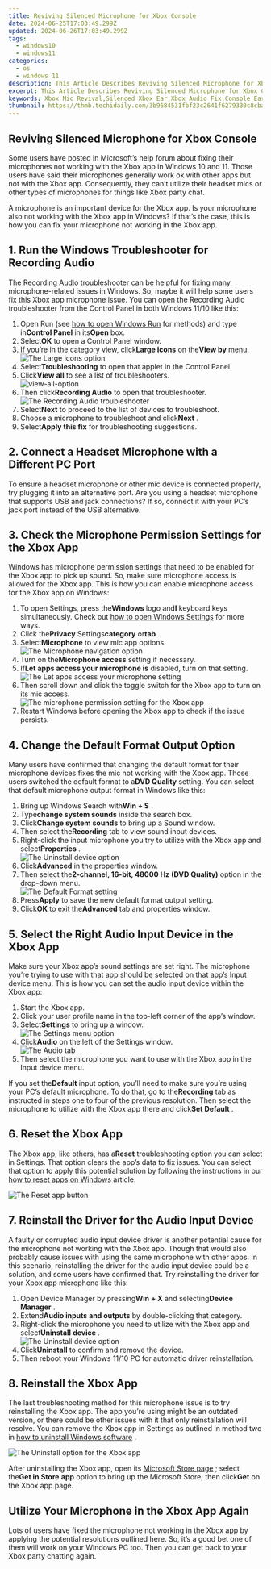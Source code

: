 ```yaml
---
title: Reviving Silenced Microphone for Xbox Console
date: 2024-06-25T17:03:49.299Z
updated: 2024-06-26T17:03:49.299Z
tags:
  - windows10
  - windows11
categories:
  - os
  - windows 11
description: This Article Describes Reviving Silenced Microphone for Xbox Console
excerpt: This Article Describes Reviving Silenced Microphone for Xbox Console
keywords: Xbox Mic Revival,Silenced Xbox Ear,Xbox Audio Fix,Console Ear Restore,Xbox Sound Cleanup,Microphone Repair Xbox,Xbox Silence Removal
thumbnail: https://thmb.techidaily.com/3b9684531fbf23c2641f6279330c8cba0c78b446e63ca3e1151548a8f471104b.jpg
---
```


## Reviving Silenced Microphone for Xbox Console

 Some users have posted in Microsoft’s help forum about fixing their microphones not working with the Xbox app in Windows 10 and 11\. Those users have said their microphones generally work ok with other apps but not with the Xbox app. Consequently, they can’t utilize their headset mics or other types of microphones for things like Xbox party chat.

 A microphone is an important device for the Xbox app. Is your microphone also not working with the Xbox app in Windows? If that’s the case, this is how you can fix your microphone not working in the Xbox app.

## 1\. Run the Windows Troubleshooter for Recording Audio

 The Recording Audio troubleshooter can be helpful for fixing many microphone-related issues in Windows. So, maybe it will help some users fix this Xbox app microphone issue. You can open the Recording Audio troubleshooter from the Control Panel in both Windows 11/10 like this:

1. Open Run (see [how to open Windows Run](https://www.makeuseof.com/windows-open-run-command-dialog-box/) for methods) and type in**Control Panel** in its**Open** box.
2. Select**OK** to open a Control Panel window.
3. If you’re in the category view, click**Large icons** on the**View by** menu.  
![The Large icons option](https://static1.makeuseofimages.com/wordpress/wp-content/uploads/2023/03/large-icons-option.jpg)
4. Select**Troubleshooting** to open that applet in the Control Panel.
5. Click**View** **all** to see a list of troubleshooters.  
![view-all-option](https://static1.makeuseofimages.com/wordpress/wp-content/uploads/2023/03/view-all-option.jpg)
6. Then click**Recording Audio** to open that troubleshooter.  
![The Recording Audio troubleshooter](https://static1.makeuseofimages.com/wordpress/wp-content/uploads/2023/03/troubleshooter-list.jpg)
7. Select**Next** to proceed to the list of devices to troubleshoot.
8. Choose a microphone to troubleshoot and click**Next** .
9. Select**Apply this fix** for troubleshooting suggestions.

## 2\. Connect a Headset Microphone with a Different PC Port

 To ensure a headset microphone or other mic device is connected properly, try plugging it into an alternative port. Are you using a headset microphone that supports USB and jack connections? If so, connect it with your PC’s jack port instead of the USB alternative.

## 3\. Check the Microphone Permission Settings for the Xbox App

 Windows has microphone permission settings that need to be enabled for the Xbox app to pick up sound. So, make sure microphone access is allowed for the Xbox app. This is how you can enable microphone access for the Xbox app on Windows:

1. To open Settings, press the**Windows** logo and**I** keyboard keys simultaneously. Check out [how to open Windows Settings](https://www.makeuseof.com/windows-ways-to-open-system-settings/) for more ways.
2. Click the**Privacy** Settings**category** or**tab** .
3. Select**Microphone** to view mic app options.  
![The Microphone navigation option](https://static1.makeuseofimages.com/wordpress/wp-content/uploads/2023/03/microphone-navigation-option.jpg)
4. Turn on the**Microphone access** setting if necessary.
5. If**Let apps access your microphone is** disabled, turn on that setting.  
![The Let apps access your microphone setting](https://static1.makeuseofimages.com/wordpress/wp-content/uploads/2023/03/let-apps-access-microphone-setting.jpg)
6. Then scroll down and click the toggle switch for the Xbox app to turn on its mic access.  
![The microphone permission setting for the Xbox app](https://static1.makeuseofimages.com/wordpress/wp-content/uploads/2023/03/xbox-app.jpg)
7. Restart Windows before opening the Xbox app to check if the issue persists.

## 4\. Change the Default Format Output Option

 Many users have confirmed that changing the default format for their microphone devices fixes the mic not working with the Xbox app. Those users switched the default format to a**DVD Quality** setting. You can select that default microphone output format in Windows like this:

1. Bring up Windows Search with**Win + S** .
2. Type**change system sounds** inside the search box.
3. Click**Change system sounds** to bring up a Sound window.
4. Then select the**Recording** tab to view sound input devices.
5. Right-click the input microphone you try to utilize with the Xbox app and select**Properties** .  
![The Uninstall device option](https://static1.makeuseofimages.com/wordpress/wp-content/uploads/2023/03/device-manager-window.jpg)
6. Click**Advanced** in the properties window.
7. Then select the**2-channel, 16-bit, 48000 Hz (DVD Quality)** option in the drop-down menu.  
![The Default Format setting](https://static1.makeuseofimages.com/wordpress/wp-content/uploads/2023/03/default-format-setting.jpg)
8. Press**Apply** to save the new default format output setting.
9. Click**OK** to exit the**Advanced** tab and properties window.

## 5\. Select the Right Audio Input Device in the Xbox App

 Make sure your Xbox app’s sound settings are set right. The microphone you’re trying to use with that app should be selected on that app’s Input device menu. This is how you can set the audio input device within the Xbox app:

1. Start the Xbox app.
2. Click your user profile name in the top-left corner of the app’s window.
3. Select**Settings** to bring up a window.  
![The Settings menu option](https://static1.makeuseofimages.com/wordpress/wp-content/uploads/2023/03/settings-menu-option.jpg)
4. Click**Audio** on the left of the Settings window.  
![The Audio tab](https://static1.makeuseofimages.com/wordpress/wp-content/uploads/2023/03/the-audio-tab.jpg)
5. Then select the microphone you want to use with the Xbox app in the Input device menu.

 If you set the**Default** input option, you’ll need to make sure you’re using your PC’s default microphone. To do that, go to the**Recording** tab as instructed in steps one to four of the previous resolution. Then select the microphone to utilize with the Xbox app there and click**Set Default** .

## 6\. Reset the Xbox App

 The Xbox app, like others, has a**Reset** troubleshooting option you can select in Settings. That option clears the app’s data to fix issues. You can select that option to apply this potential solution by following the instructions in our [how to reset apps on Windows](https://www.makeuseof.com/windows-reset-app/) article.

![The Reset app button](https://static1.makeuseofimages.com/wordpress/wp-content/uploads/2023/03/reset-app-button.jpg)

## 7\. Reinstall the Driver for the Audio Input Device

 A faulty or corrupted audio input device driver is another potential cause for the microphone not working with the Xbox app. Though that would also probably cause issues with using the same microphone with other apps. In this scenario, reinstalling the driver for the audio input device could be a solution, and some users have confirmed that. Try reinstalling the driver for your Xbox app microphone like this:

1. Open Device Manager by pressing**Win + X** and selecting**Device Manager** .
2. Extend**Audio inputs and outputs** by double-clicking that category.
3. Right-click the microphone you need to utilize with the Xbox app and select**Uninstall** **device** .  
![The Uninstall device option](https://static1.makeuseofimages.com/wordpress/wp-content/uploads/2023/03/device-manager-window.jpg)
4. Click**Uninstall** to confirm and remove the device.
5. Then reboot your Windows 11/10 PC for automatic driver reinstallation.

## 8\. Reinstall the Xbox App

 The last troubleshooting method for this microphone issue is to try reinstalling the Xbox app. The app you’re using might be an outdated version, or there could be other issues with it that only reinstallation will resolve. You can remove the Xbox app in Settings as outlined in method two in [how to uninstall Windows software](https://www.makeuseof.com/windows-11-different-ways-to-uninstall-software/) .

![The Uninstall option for the Xbox app](https://static1.makeuseofimages.com/wordpress/wp-content/uploads/2023/03/the-uninstall-option.jpg)

 After uninstalling the Xbox app, open its [Microsoft Store page](https://apps.microsoft.com/store/detail/xbox/9MV0B5HZVK9Z) ; select the**Get in Store** **app** option to bring up the Microsoft Store; then click**Get** on the Xbox app page.

## Utilize Your Microphone in the Xbox App Again

 Lots of users have fixed the microphone not working in the Xbox app by applying the potential resolutions outlined here. So, it’s a good bet one of them will work on your Windows PC too. Then you can get back to your Xbox party chatting again.

<ins class="adsbygoogle"
     style="display:block"
     data-ad-format="autorelaxed"
     data-ad-client="ca-pub-7571918770474297"
     data-ad-slot="1223367746"></ins>



<ins class="adsbygoogle"
     style="display:block"
     data-ad-client="ca-pub-7571918770474297"
     data-ad-slot="8358498916"
     data-ad-format="auto"
     data-full-width-responsive="true"></ins>



